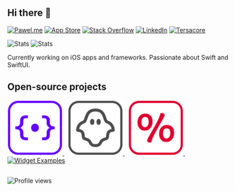 ## Hi there 👋

[![Pawel.me](https://img.shields.io/badge/pawel.me-1d1d1d.svg?style=for-the-badge&logo=data%3Aimage%2Fpng%3Bbase64%2CiVBORw0KGgoAAAANSUhEUgAAAEAAAABACAYAAACqaXHeAAAJEklEQVR42u2aBVQjyxKGue7ufnGIu02I4Ek2WUKwxZ67u7vLkefuvq7Iui%2Fu7k5gkplkFU2%2FQgb65F7cIXXOv0qkvqmurqpuP59tgPnMZz7zmc985jOf7U1OvuecTnfvjgVQKoz%2FT5nQcHpHOl8sjDWUCOMHy4RGukJkSdxRzlfyYh8pEsT3lAjiEUQAKhMZ%2BxsIy2M7BkAhN%2FbnxYK4GwyAcqHpVrnI9Psd4fxVbjS3iBfnBABoFoARVYpNjiqRSbytnUd%2B37y7kB9bU8yP83gDqBAZUZXYVD%2BxM2zfp8%2BP%2FmghP85dxI9DEwBKBfEeLwB0lcT4qW3p%2FBVe7PPXuDGOAl4sYgCUCAw0AHBhAFC12OxoEFpe3o5r%2F9A1fswIBuBmicD4pVKB4bsA4DYGYKRWYs7ZVs5f5MZoAQB9jReDZgHEN0ys9xKx%2BD7YBjtnAexC1ZJdznqZKW5bOF%2FLTr7%2FCieqAwAgBkAxP54qFcWKZ%2BoCkUFRITa6GQA1EjOqlVq623W6B7f%2B2udEf%2BMyJ%2FoGBmAYiqC%2Fev9chcj0j0qRaXQWgPlmncTy4y3t%2FGV29OuXOJEUAEAYgIFyge5J758tkBseB%2BcdDIA6qRnVSy2ORrE5bOuufU7khUucqHEGQAE%2FxlXEj8mcs0SWmNKqRbtuMABAnkaZpQz5%2Bd215Zw%2FFx6VcJGtpwEAmgbgucqLKV7oddUS0xXYBTzTEYAaZLvpRqU1e0s5f0xsfvgcS9d%2FkR2JMADUVW7sguFcKza%2FXiOx0BgA1KxIGOhUm57aOk%2Bfrf%2Fl%2BXD9nWkAoOghSIa%2FWuzrq6SWr9XJLDcYAE3yhOFmecLft4TzZ1l6NgBwnWfpEQMARBYEGR5fNECYEsEu0IoBmJCzWWVVbmrnJ5IVhH7ZOZbewwC4zIlyXeNGZSz1vWqkZmmd1EIzAJpBLXJr66YeoZ0M1733TLjWDQAQFgHly83iDVLLPwDA8AwAhfV6h9L2uU3pfB5b%2BfTpMK3jbLgOzQDgRNIXOVG85b5nqzj5CdgGBzEAqF1lc3Yrk1%2FZdABOh0X851SYdmQGQLh%2BHADsXen71st2p4PzrlkA1rF2pS1%2FkzmvVZ4O1dDwO8IiYBiWgOMCO%2BYLOUGGB1by%2Fk2KhMIWeYJnAkCbMnEiCugORYJhQ53GM%2FapUE3rqTANwgHMJEFu1C2oA%2BxXedHZExOh5XxGi9ISBBFAzwBQ2lCHytbTrnvnxjdLeaHqL%2BSHRlyfCwBWCLmgEmwt4MTELisKZNYftiqstxgAEAW3uwjbTza24gtRvpIXEkGdDNUgBsCZcL37PCvSeQGWAAYAb4YomAcUFgliBEv5rGaD4YEWRWIPFgGoi0iiujW24A0DkB9M5OcGR4xhAIbPhOl%2Bco6te%2FQiS%2F896AUoADCKA8AmQu5SvuEoHIy8sehdQWGLblVa3RgAT486uXBDnM8JJAw5IWoaIgAxAE6FarsmJjyzyTHqmUvc6N9DW%2By%2BAs2QFwAEJ0Nj5UIDBfp1rTLu6cV8brsq8QTUAmPTAFCXOpnuVafsWV%2FnIavnhBA9uSFqhAFwnw2NIN7u5wt4ulchAvbCTNCFA8AORoYrhEZnpcT4javK5Ifm%2B%2Bw2ueUFcJ5mAHQTyahHnTJARSc%2FsW4AjgcTPzkRTNxmAIDzIxD%2B%2F1nEZJhTwI29WgTh%2F3bnAnA4cgsGIvZa6a53zbdjQDL8VAdhu4kBuGOPSFmfk6UjoUToiRAVlRNMICwCyHPMlGcRVsSN1ZQI4mpBNA4AmwnegHa4s0FqjZ%2FrgKVTaWvCAKA%2BdaqzV5MmXPvMH6wqOh6s8swACI5w5YdqMpbTOJXxjDYA0AkA3DgAbCTmgkqwDIogsffrOxSJoi5VkgsDgPoiUmuxyFl9OxqkyjoepKIBAJoG4MkN1lxbaSFVLjJ%2BBAAMAoDbOACsHaZhKJLTIDP746%2FtJJL%2BCQBGMAB0vybtI2uU%2BOSPHw1UDhwLUiEGAOwC1IkwdchqvH8JTJEqJbu%2BCQcjNEyERrwAoOapUtgN6%2F8%2FE4lwsjaQZzzerUpyMAD6I0CaNNKuynp%2B1QEcDlD8GQDcmQWgHgIAP139uwPW52vElr8BAAraYQ8GAG%2BGXB1E4vf6AFo3kfTebnWKmwFg16QND2r27F%2FdxBcgkxwOVFIAAM0ACCH6976qhC1rbaxeZgypl1nOAgAXDoCpBEHDkASdPUTqJ3uJ5HoMABrUpDtAmtW5yOSXfM%2BhAFnD4UAFYgAcCyFu5ISpzX5rbwDCqmyS764HANdxAEwd0EOk3OxRp96B9e%2BaBbAHkdr0ViR%2BPxRlK7QDAfJPHgqQu3AAUAdc8ltna5PvToKRWF%2Bb0nZ7FgC2DRKp414A3A59%2BpdX9vTflL540F%2FuAAAIA%2BA%2BGqrx36jWu5WwfgoAOAHAiFcdgLwAIKcu3eHUpL22%2FKfvLz9y0F82wgA4EqQcORZIHDweog6YFFf9FK5Lc8o0qQL5WyfDE6VvFfzfW6SeVSemFpX1eegFhADgWBeR7O4mUsbnAuDQpo9S2oz85Tn%2FhlwPACiIAIRFwPDRYJUDkqAzJ1g1MLENTrfD1OmwKZ0N1zphHkCeB11gRZIX2VHkZRCcEJPX%2BNHkZDssiHcXC%2BPdUAq7oBAioRAiJ3oBqAMoqAMomAhTdaB6ECRBqmlqJOae2gYTXR1TEeDsUiU7IQLuzAlAl44obbrTqcuMX1ros9n3731T0rnfX4ZwAPgu4FUKowUHIl7t8Bx3hNAchZD3LuCdA%2BYGoMtAtD6jGy1lerTvTck39r0hu7FdALj0mTfckVnfXXSNvvcNiWvfm1LXAX8pCQBIAEACAPJIoIqEcpgEACQAIGEJkLkhESQAIAEACQBIAEDCyRB1AQQAKDgWoy6DAIAdANgBgB2uydkBgB3uCNnBeXsFqFJstAMAe43YbIfDUQe%2BBBrhVAggkM0KK9mmSpxUBwgAkACAhEKIBAAkACABADmg2UMOatNJUpdOAgCS1mdepyOzXUs6nzj2svjhf70OyW0%2BLSEJMiqBOwPF3OiAKZkCiqWmgKppVcJFqrmTIK70eeXCZI%2FNeuRt3POZz3zmM5%2F5zGc%2B89n%2FAduxg86kxqtSAAAAAElFTkSuQmCC)](https://pawel.me/)
[![App Store](https://img.shields.io/badge/App_Store-0D96F6?style=for-the-badge&logo=app-store&logoColor=white)](https://apps.apple.com/pl/developer/pawel-wiszenko/id1221075218/)
[![Stack Overflow](https://img.shields.io/badge/Stack%20overflow-FE7A16?style=for-the-badge&logo=stack-overflow&logoColor=white)](https://stackoverflow.com/users/8697793/pawello2222)
[![LinkedIn](https://img.shields.io/badge/linkedin-%230077B5.svg?&style=for-the-badge&logo=linkedin&logoColor=white)](https://linkedin.com/in/pawel-wiszenko/)
[![Tersacore](https://img.shields.io/badge/Tersacore-1d1d1d.svg?style=for-the-badge&logo=data%3Aimage%2Fpng%3Bbase64%2CiVBORw0KGgoAAAANSUhEUgAAAEAAAABACAYAAACqaXHeAAAACXBIWXMAAADsAAAA7AF5KHG9AAAAGXRFWHRTb2Z0d2FyZQB3d3cuaW5rc2NhcGUub3Jnm%2B48GgAACSxJREFUeNrtWmtwldUVXWufLzeXPG6SiwmQQDBAJDQKQ4MifdA4daS006ljjVrx0dqqraDiE1HspLQVi49SUaxosY5B1NYftZba14idtpTWII0TQ0wICBohBvIEkvs4uz9ukvvdJISAgRC861fuOec7j3X2XmfvPQHiiCOOOOKII4444jj50BIYLS12hnMPw7r4noLCMkVDJoALh2sPMlwL77r3M%2FMBfJnKoj0%2FPvuS4doHh2PRvXdOT%2B7wBKppJIcC0HCvNzF0VuaS6rZPhQV0mMAKAGmue%2FB1BD2PfCpcYMeSgnMALACY4pLDJFAvqV9xTtFpTYCWQsRiA4GMfrpHW9UyfbnEnLYEvN9ScBOACRrVHo0hCBj74a7tt5yWIlh75%2BQso867EI6mADAEDZtplBRJgyEoAAX7w0iYnrvk7frTygIYNE9Zhc%2FVchCKldbK4yAO97QKfY4JPXNaucDOm6d8iYpiAgnR8%2BsHudXvrmzc6%2F0RFB%2F3uIEiQcHZ9atmzDstCKgsKfRYxXMg0l3NTQzrAv4G4Vlry4MUezmAVpdj%2BhV4ZuezZ3pHPAHezM6lAEe7pC6gxKsTH9xe3t0yflnVvwG8CkXI9WmGt8W3fEQTsOOGSbkK3ArA9eazGR3exX2Co2DHQlBbXOqcDJHr6lcXFYxYAsKQ5wG6Ij60iModeau2Nfcem19a22otFkHR7tIJv5HwC6on7rU6YQTU3jD5YgGmu9ZQADUTH3637Ejf5N5X%2BSIEFT3xgYKqyGtYM%2FPqEUVA%2FQ3ZSWr1SXULn6KZ1KMehGH7LQVbXIKYDoOHmteckzFiCGgLeVdC6Vb9TiU25D3y3vajfZt9T%2BVuAI8SUVewQHqn4%2FxiRBBQc%2B2UQoJXgfC6brHNWrt0sHPktGWsUGiDSxA9Cv3avl%2FNnHNKE6AAFeHngWjER6AFYVmcv7q2ddBRY%2BmmECFXKNAcnYd%2BgmX6xtCW0IaUgKqr8r6r4OReOcbOSWuqXzjWucYt3vZfqH0NioCLmszG3a23nZIEVJaM9wv0QfftA2imyrXslfUNOojyehaBaHHZWCqV9zQ%2BNyPnlCNAEjxPKCR6eFWrir9MerK64njn9N9Y3gKLxW4SFEyDOOtOqXS4qmTiHHpkI4h0RtJcgAzAQRsFD8HBqvzVtZ3HO%2F%2FeX87cIgbnQkgaAoJm4%2BGV%2Five%2BuOwW8AbxXAoLIPGJDsg1UNgNMkfEny%2F9tZp12jp8a0nYS4A3K6AdGv16Z3PFnuHnYDMM868QxWZAwxJomKMIPzYrtapNXV3FVx0rGtkLdxaq4qnAByKehj9Pu%2FBHw%2BrC1SXjM8JqXlHDDO6TBNi2AojIVJT4NDD7kqPYVcVSJqEtsY6zo15D1RuG3R88diUxPSU1B0QyUHXfDRsCjsyO%2BvSLTXDYgE2JOskVvUDFlwb9CZOJPkwgCYwJsUFoBlKngeE39x9f%2BGrdfdNmziYtfJvqe20wLdj6gZAulFbNiwWUPn18fPpyAswdAkf9rQn%2ByfPWlseBICqhQWjEzS0AsLLRZgKJyJi3TVBMRKm0VaSL6pi2YTSygNHW7fh2aI%2FiME8GJqIVaGZ5E3%2BS%2F%2Bz4aQRUDN%2FSmIgIbCDBjldxU3QSCvIrxas3%2FHPPuNvnjLeOPIoyItomOYqina7RwCG7RB5DInJKyfcvvnwkdbe9%2FTsMSYxtL2beBhChA0aDp3lv6y85aS4QMDp%2FAkIv7vkqcDG%2Fg4PAPmraz%2BY9PP3LrMiXwCwWWPNGAA8APxUe7cE23d%2B%2BOiM7xzpxRhz%2FZZ9Ci4n9WA0WVKfeJyHTooF%2FO8r2VONYzbTMCN6k2j0jmJ%2B3q93NQ9mjrol0%2BaKwZM0kk3RnpvsEUsH7RRzAAn2xuyFFa%2F3yTlKIfvzz91Og%2FxoOZ0HIHJhxjc2v31CLcDQPO9%2B8wm2WJjFgz08AEz6WdXfJz5QdbYS3wOwG9rLIpQpgOYyzBc%2FemLG1vo1ny2KTZZg1dor6I4NCD9oy4411jimwdvm5VytQD4YsRwFVFWrCl%2BqW38cpqdnLq98ZQKzJitwL4CPAfb2%2FTSCM43Rvzasnblx79PT83rij6vLt1rgNQLBaPCF7NaiOT84IS5QM9%2Fv67BJNRBkMSpgTfQ45097qe69T1xFKi1KCicG7xajt9IwGYYJsfEDlMI2GtloPWbxmCu37NtfNttHr9aBGN3zEgkajSOFqfP%2B1TCkFtARHLWqV6bXqdR1Q3F4AMguLT80YWlFqSGnAtgAoIl0ZZGRwqgP0BIJhaob15%2F30860UEgV96jLhQj1qWLNkLrAO8XjZilwMQB37N3kM3r%2FUFdoxt5V0ZB9R8W1NozzVbGJsTkAABgAaYC903tQ9giYQmq9iyePwha3%2Felzc4fEBV4ugZnaOK6SRqZ2h7tw2E7hlWf%2FbvfvcYKx7%2FGZc6zDdSI2h0ZSu%2FfQ44aGByEwFHbSYVpPn8O61PTOAs4qD34iC5i6d9zNAMfGsKbYdjIODwBjFr29edz3t04jnesAfETgcK8yXHKXZab2qs%2Bd0dbqvesTuUBlceZYGixDzL%2BzoDVMuQYnGVnXv%2FXbzD2%2BXBW9D8oDcKl%2Fly33PosPitsPvTl3wkDzDlhgDITNUyLqA3s8JQjgb7TKim%2FmTkIHmmKo6X670vqbLQ0B53C4d3F0z23jR9msDG8%2Fw%2Fv8bMF%2BhMH1As8mgssBzAU0BZHsoj8PT7MIPwNg3jFrwLbPj70A5Cs0yIBE%2FE0MAypogyFpGBJBAiL%2BFtlCxP8URmzkd6RPCNDpes4cGhIGDkERpWiQBoCIwIAiBJxoniAGgCMCgnQIkEqDcM%2BzZySJol7XM4jo3wQMDojhgpQv%2FuP1QRNQWVjoCfj219AwN7I5or8FYpKagfpi3vMB%2BvoZ17uvzyEH6hOCBqDIB8lhk88LNnUMSgMCyfuXAu5kZ2SD1PRDHrtsUBqgALfC3kYwDLAxpoPqjtcHMiQT22cBMADQJSeumBgEul5YAlCF0305hEIJVaXtczDV3hP12ZuCsEAiqYtUcX9McDWQBrxVlJ3kGeUkHkmUBmo%2FkggiDQipTXUYjBDvjU6PRCDRYXtnSINHEsG%2B7WlH3VvHoaTA2Hl%2FPog44ogjjjjiiCOOOGLxfwLpDrq2agdIAAAAAElFTkSuQmCC)](https://tersacore.com/)

![Stats](https://github-readme-stats.vercel.app/api?username=pawello2222&show_icons=true&theme=dark&hide=contribs&include_all_commits=true&hide_rank=true&icon_color=dddd00&custom_title=My%20Public%20Repositories&line_height=24)
![Stats](https://github-readme-stats.vercel.app/api/top-langs?username=pawello2222&theme=dark&layout=compact&langs_count=6&hide=html,css,prolog,c)


Currently working on iOS apps and frameworks. Passionate about Swift and SwiftUI.

## Open-source projects

<p>
  <a href="https://github.com/pawello2222/Appliable">
    <img src="https://raw.githubusercontent.com/pawello2222/Appliable/main/.resources/Assets/logo.png" alt="Appliable" height=125>
  </a>
  &nbsp;
  <a href="https://github.com/pawello2222/PhantomKit">
    <img src="https://raw.githubusercontent.com/pawello2222/PhantomKit/main/.resources/Assets/logo.png" alt="PhantomKit" height=125>
  </a>
  &nbsp;
  <a href="https://github.com/pawello2222/XFormatter">
    <img src="https://raw.githubusercontent.com/pawello2222/XFormatter/main/.resources/Assets/logo.png" alt="XFormatter" height=125>
  </a>
  &nbsp;
  <a href="https://github.com/pawello2222/WidgetExamples">
    <img src="https://raw.githubusercontent.com/pawello2222/WidgetExamples/ios17-refactor/.resources/Assets/logo.png" alt="Widget Examples" height=125>
  </a>
</p>

##

![Profile views](https://visitor-badge.laobi.icu/badge?page_id=pawello2222&title=Profile%20views)
